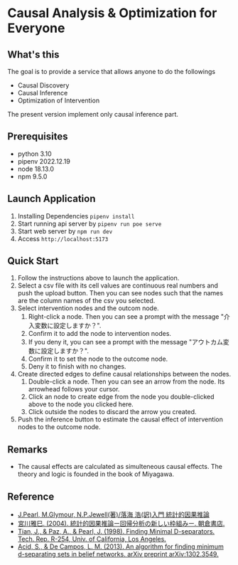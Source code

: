 # Causal Analysis & Optimization for Everyone

## What's this

The goal is to provide a service that allows anyone to do the followings

- Causal Discovery
- Causal Inference
- Optimization of Intervention

The present version implement only causal inference part.

## Prerequisites

- python 3.10
- pipenv 2022.12.19
- node 18.13.0
- npm 9.5.0

## Launch Application

1. Installing Dependencies `pipenv install`
2. Start running api server by `pipenv run poe serve`
3. Start web server by `npm run dev`
4. Access `http://localhost:5173`

## Quick Start

1. Follow the instructions above to launch the application.
2. Select a csv file with its cell values are continuous real numbers and push the upload button. Then you can see nodes such that the names are the column names of the csv you selected.
3. Select intervention nodes and the outcom node.
   1. Right-click a node. Then you can see a prompt with the message "介入変数に設定しますか？".
   2. Confirm it to add the node to intervention nodes.
   3. If you deny it, you can see a prompt with the message "アウトカム変数に設定しますか？".
   4. Confirm it to set the node to the outcome node.
   5. Deny it to finish with no changes.
4. Create directed edges to define causal relationships between the nodes.
   1. Double-click a node. Then you can see an arrow from the node. Its arrowhead follows your cursor.
   2. Click an node to create edge from the node you double-clicked above to the node you clicked here.
   3. Click outside the nodes to discard the arrow you created.
5. Push the inference button to estimate the causal effect of intervention nodes to the outcome node.

## Remarks

- The causal effects are calculated as simulteneous causal effects. The theory and logic is founded in the book of Miyagawa.

## Reference

- [J.Pearl, M.Glymour, N.P.Jewell(著)/落海 浩(訳)入門 統計的因果推論](https://www.asakura.co.jp/detail.php?book_code=12241)
- [宮川雅巳. (2004). 統計的因果推論ー回帰分析の新しい枠組みー. 朝倉書店.](https://www.asakura.co.jp/detail.php?book_code=12781)
- [Tian, J., & Paz, A., & Pearl, J. (1998). Finding Minimal D-separators. Tech. Rep. R-254, Univ. of California, Los Angeles.](https://ftp.cs.ucla.edu/pub/stat_ser/r254.pdf)
- [Acid, S., & De Campos, L. M. (2013). An algorithm for finding minimum d-separating sets in belief networks. arXiv preprint arXiv:1302.3549.](https://arxiv.org/abs/1302.3549)
